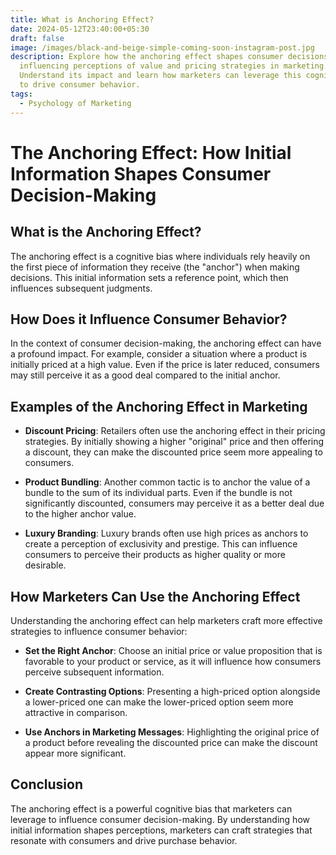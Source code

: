 ```yaml
---
title: What is Anchoring Effect?
date: 2024-05-12T23:40:00+05:30
draft: false
image: /images/black-and-beige-simple-coming-soon-instagram-post.jpg
description: Explore how the anchoring effect shapes consumer decisions,
  influencing perceptions of value and pricing strategies in marketing.
  Understand its impact and learn how marketers can leverage this cognitive bias
  to drive consumer behavior.
tags:
  - Psychology of Marketing
---
```

# The Anchoring Effect: How Initial Information Shapes Consumer Decision-Making

## What is the Anchoring Effect?

The anchoring effect is a cognitive bias where individuals rely heavily on the first piece of information they receive (the "anchor") when making decisions. This initial information sets a reference point, which then influences subsequent judgments.

## How Does it Influence Consumer Behavior?

In the context of consumer decision-making, the anchoring effect can have a profound impact. For example, consider a situation where a product is initially priced at a high value. Even if the price is later reduced, consumers may still perceive it as a good deal compared to the initial anchor.

## Examples of the Anchoring Effect in Marketing

- **Discount Pricing**: Retailers often use the anchoring effect in their pricing strategies. By initially showing a higher "original" price and then offering a discount, they can make the discounted price seem more appealing to consumers.
  
- **Product Bundling**: Another common tactic is to anchor the value of a bundle to the sum of its individual parts. Even if the bundle is not significantly discounted, consumers may perceive it as a better deal due to the higher anchor value.
  
- **Luxury Branding**: Luxury brands often use high prices as anchors to create a perception of exclusivity and prestige. This can influence consumers to perceive their products as higher quality or more desirable.

## How Marketers Can Use the Anchoring Effect

Understanding the anchoring effect can help marketers craft more effective strategies to influence consumer behavior:

- **Set the Right Anchor**: Choose an initial price or value proposition that is favorable to your product or service, as it will influence how consumers perceive subsequent information.
  
- **Create Contrasting Options**: Presenting a high-priced option alongside a lower-priced one can make the lower-priced option seem more attractive in comparison.
  
- **Use Anchors in Marketing Messages**: Highlighting the original price of a product before revealing the discounted price can make the discount appear more significant.

## Conclusion

The anchoring effect is a powerful cognitive bias that marketers can leverage to influence consumer decision-making. By understanding how initial information shapes perceptions, marketers can craft strategies that resonate with consumers and drive purchase behavior.
